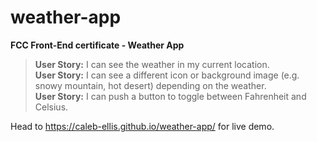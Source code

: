 # weather-app
**FCC Front-End certificate - Weather App** <br>

>**User Story:** I can see the weather in my current location.<br>
>**User Story:** I can see a different icon or background image (e.g. snowy mountain, hot desert) depending on the weather.<br>
>**User Story:** I can push a button to toggle between Fahrenheit and Celsius.<br>

Head to https://caleb-ellis.github.io/weather-app/ for live demo.
